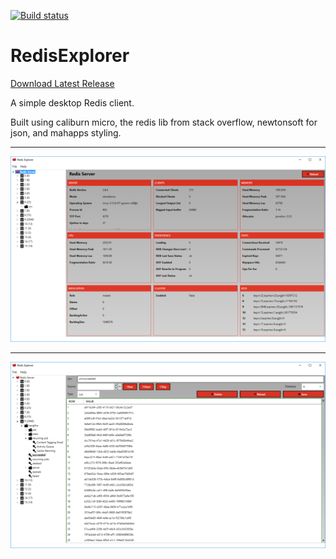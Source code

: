 [![Build status](https://ci.appveyor.com/api/projects/status/rmmx8denhrq0oo6y?svg=true)](https://ci.appveyor.com/project/LeeGould/redisexplorer)

# RedisExplorer

[Download Latest Release](/leegould/RedisExplorer/releases)

A simple desktop Redis client.

Built using caliburn micro, the redis lib from stack overflow, newtonsoft for json, and mahapps styling.

---

![RedisExplorer - Selecting a database](/RedisExplorer/Assets/screenshot1.png)

---

![RedisExplorer - Selecting a key](/RedisExplorer/Assets/screenshot2.png)
